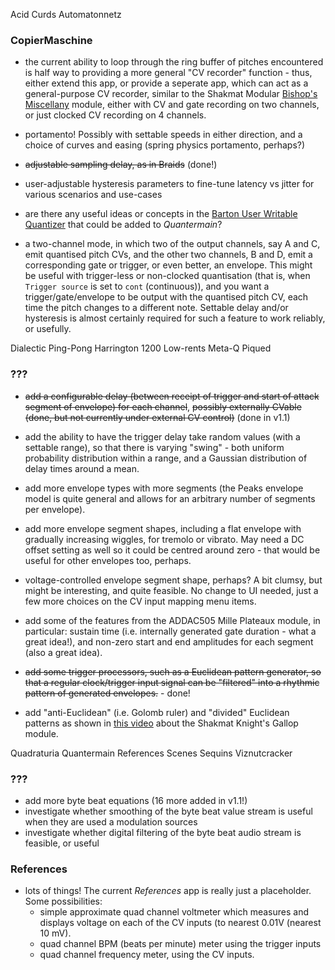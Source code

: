 Acid Curds
Automatonnetz
### CopierMaschine
 - the current ability to loop through the ring buffer of pitches encountered is half way to providing a more general "CV recorder" function - thus, either extend this app, or provide a seperate app, which can act as a general-purpose CV recorder, similar to the Shakmat Modular [Bishop's Miscellany](http://www.shakmatmodular.com/products.html) module, either with CV and gate recording on two channels, or just clocked CV recording on 4 channels.


 - portamento! Possibly with settable speeds in either direction, and a choice of curves and easing (spring physics portamento, perhaps?)
 - ~~adjustable sampling delay, as in Braids~~ (done!)
 - user-adjustable hysteresis parameters to fine-tune latency vs jitter for various scenarios and use-cases
 - are there any useful ideas or concepts in the [Barton User Writable Quantizer](http://www.bartonmusicalcircuits.com/uwq/documentation.pdf) that could be added to _Quantermain_?
 - a two-channel mode, in which two of the output channels, say A and C, emit quantised pitch CVs, and the other two channels, B and D, emit a corresponding gate or trigger, or even better, an envelope. This might be useful with trigger-less or non-clocked quantisation (that is, when `Trigger source` is set to `cont` (continuous)), and you want a trigger/gate/envelope to be output with the quantised pitch CV, each time the pitch changes to a different note. Settable delay and/or hysteresis is almost certainly required for such a feature to work reliably, or usefully.
 
Dialectic Ping-Pong
Harrington 1200
Low-rents
Meta-Q
Piqued
### ???

 - ~~add a configurable delay (between receipt of trigger and start of attack segment of envelope) for each channel~~, ~~possibly externally CVable (done, but not currently under external CV control)~~ (done in v1.1)

 - add the ability to have the trigger delay take random values (with a settable range), so that there is varying "swing" - both uniform probability distribution within a range, and a Gaussian distribution of delay times around a mean.

 - add more envelope types with more segments (the Peaks envelope model is quite general and allows for an arbitrary number of segments per envelope).

 - add more envelope segment shapes, including a flat envelope with gradually increasing wiggles, for tremolo or vibrato. May need a DC offset setting as well so it could be centred around zero - that would be useful for other envelopes too, perhaps.

 - voltage-controlled envelope segment shape, perhaps? A bit clumsy, but might be interesting, and quite feasible. No change to UI needed, just a few more choices on the CV input mapping menu items.

 - add some of the features from the ADDAC505 Mille Plateaux module, in particular: sustain time (i.e. internally generated gate duration - what a great idea!), and non-zero start and end amplitudes for each segment (also a great idea).

 - ~~add some trigger processors, such as a Euclidean pattern generator, so that a regular clock/trigger input signal can be "filtered" into a rhythmic pattern of generated envelopes.~~ - done!

 - add "anti-Euclidean" (i.e. Golomb ruler) and "divided" Euclidean patterns as shown in [this video](https://www.youtube.com/watch?v=_h7bInSc4h4) about the Shakmat Knight's Gallop module.
 
Quadraturia
Quantermain
References
Scenes
Sequins
Viznutcracker
### ???
 - add more byte beat equations (16 more added in v1.1!)
 - investigate whether smoothing of the byte beat value stream is useful when they are used a modulation sources
 - investigate whether digital filtering of the byte beat audio stream is feasible, or useful

### References
 - lots of things! The current _References_ app is really just a placeholder. Some possibilities:
   - simple approximate quad channel voltmeter which measures and displays voltage on each of the CV inputs (to nearest 0.01V (nearest 10 mV).
   - quad channel BPM (beats per minute) meter using the trigger inputs
   - quad channel frequency meter, using the CV inputs.
